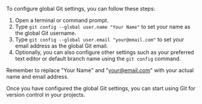 To configure global Git settings, you can follow these steps:

1. Open a terminal or command prompt.
2. Type `git config --global user.name "Your Name"` to set your name as the global Git username.
3. Type `git config --global user.email "your@email.com"` to set your email address as the global Git email.
4. Optionally, you can also configure other settings such as your preferred text editor or default branch name using the `git config` command.

Remember to replace "Your Name" and "your@email.com" with your actual name and email address.

Once you have configured the global Git settings, you can start using Git for version control in your projects.